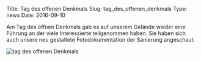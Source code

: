 Title: Tag des offenen Denkmals
Slug: tag_des_offenen_denkmals
Type: news
Date: 2016-09-10

<p>Am Tag des offnen Denkmals gab es auf unserem Gelände wieder eine Führung an der viele Interessierte teilgenommen haben. Sie haben sich auch unsere neu gestaltete Fotodokumentation der Sanierung angeschaut.</p>

<img src="/images/16_sept.png" alt="tag des offenen Denkmals"/>

